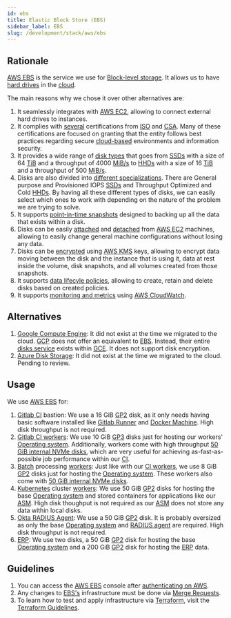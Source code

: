 ```yaml
---
id: ebs
title: Elastic Block Store (EBS)
sidebar_label: EBS
slug: /development/stack/aws/ebs
---
```


## Rationale

[AWS EBS][EBS]
is the service we use
for [Block-level storage](https://en.wikipedia.org/wiki/Block-level_storage).
It allows us to have
[hard drives](https://en.wikipedia.org/wiki/Device_file#BLOCKDEV)
in the [cloud](https://en.wikipedia.org/wiki/Cloud_computing).

The main reasons why we chose it
over other alternatives are:

1. It seamlessly integrates with
    [AWS EC2](/development/stack/aws/ec2),
    allowing to connect external hard drives
    to instances.
1. It complies with [several](https://aws.amazon.com/compliance/iso-certified/)
    certifications from
    [ISO](https://en.wikipedia.org/wiki/International_Organization_for_Standardization)
    and
    [CSA](https://en.wikipedia.org/wiki/Cloud_Security_Alliance).
    Many of these certifications
    are focused on granting that the entity
    follows best practices regarding secure
    [cloud-based](https://en.wikipedia.org/wiki/Cloud_computing) environments
    and information security.
1. It provides a wide range of
    [disk types](https://aws.amazon.com/ebs/features/#Amazon_EBS_volume_types)
    that goes from
    [SSDs](https://en.wikipedia.org/wiki/Solid-state_drive)
    with a size of 64
    [TiB](https://en.wikipedia.org/wiki/Byte#Multiple-byte_units)
    and a throughput of 4000
    [MiB/s](https://en.wikipedia.org/wiki/Data-rate_units#Megabyte_per_second)
    to
    [HHDs](https://en.wikipedia.org/wiki/Hard_disk_drive)
    with a size of 16
    [TiB](https://en.wikipedia.org/wiki/Byte#Multiple-byte_units)
    and a throughput of 500
    [MiB/s](https://en.wikipedia.org/wiki/Data-rate_units#Megabyte_per_second).
1. Disks are also divided into
    [different specializations][GP2].
    There are
    General purpose and Provisioned IOPS
    [SSDs](https://en.wikipedia.org/wiki/Solid-state_drive)
    and
    Throughput Optimized
    and
    Cold
    [HHDs](https://en.wikipedia.org/wiki/Hard_disk_drive).
    By having all these
    different types of disks,
    we can easily select
    which ones to work with
    depending on the nature
    of the problem we are trying to solve.
1. It supports
    [point-in-time snapshots](https://docs.aws.amazon.com/AWSEC2/latest/UserGuide/EBSSnapshots.html)
    designed to backing up all the data
    that exists
    within a disk.
1. Disks can be easily
    [attached](https://docs.aws.amazon.com/AWSEC2/latest/UserGuide/ebs-attaching-volume.html)
    and
    [detached](https://docs.aws.amazon.com/AWSEC2/latest/UserGuide/ebs-detaching-volume.html)
    from
    [AWS EC2](/development/stack/aws/ec2) machines,
    allowing to easily change general machine configurations
    without losing any data.
1. Disks can be
    [encrypted](https://docs.aws.amazon.com/AWSEC2/latest/UserGuide/EBSEncryption.html)
    using
    [AWS KMS](https://aws.amazon.com/kms/)
    keys, allowing to encrypt
    data moving between the disk and the instance that is using it,
    data at rest inside the volume,
    disk snapshots,
    and all volumes created from those snapshots.
1. It supports
    [data lifecyle policies](https://docs.aws.amazon.com/AWSEC2/latest/UserGuide/snapshot-lifecycle.html),
    allowing to
    create, retain and delete
    disks based on created policies.
1. It supports
    [monitoring and metrics](https://docs.aws.amazon.com/AWSEC2/latest/UserGuide/using_cloudwatch_ebs.html)
    using
    [AWS CloudWatch](/development/stack/aws/cloudwatch/).

## Alternatives

1. [Google Compute Engine](https://cloud.google.com/compute):
    It did not exist at the time we migrated to the cloud.
    [GCP](https://cloud.google.com/gcp)
    does not offer an equivalent to
    [EBS][EBS].
    Instead, their entire
    [disks service](https://cloud.google.com/compute/docs/disks)
    exists within
    [GCE](https://cloud.google.com/compute).
    It does not support disk encryption.
1. [Azure Disk Storage](https://azure.microsoft.com/en-us/services/storage/disks/):
    It did not exist at the time we migrated to the cloud.
    Pending to review.

## Usage

We use [AWS EBS][EBS] for:

1. [Gitlab CI](/development/stack/gitlab-ci)
    bastion:
    We use a 16 GiB
    [GP2][GP2]
    disk,
    as it only needs having basic software installed
    like
    [Gitlab Runner](https://docs.gitlab.com/runner/install/)
    and
    [Docker Machine](https://docs.docker.com/machine/install-machine/).
    High disk throughput is not required.
1. [Gitlab CI workers](https://gitlab.com/fluidattacks/product/-/blob/master/makes/applications/makes/ci/src/config.toml#L57):
    We use 10 GiB
    [GP3][GP2]
    disks just for hosting our workers'
    [Operating system][OS].
    Additionally,
    workers come with
    high throughput
    [50 GiB internal NVMe disks](https://aws.amazon.com/blogs/aws/ec2-instance-update-c5-instances-with-local-nvme-storage-c5d/),
    which are very useful
    for achieving as-fast-as-possible
    job performance within our [CI](/development/stack/gitlab-ci).
1. [Batch](/development/stack/aws/batch/)
    processing
    [workers](https://gitlab.com/fluidattacks/product/-/blob/master/makes/applications/makes/compute/src/terraform/aws_batch.tf#L112):
    Just like with our
    [CI workers](https://gitlab.com/fluidattacks/product/-/blob/master/makes/applications/makes/ci/src/config.toml#L57),
    we use 8 GiB
    [GP2][GP2]
    disks just for hosting the
    [Operating system][OS].
    These workers also come with
    [50 GiB internal NVMe disks](https://aws.amazon.com/blogs/aws/ec2-instance-update-c5-instances-with-local-nvme-storage-c5d/).
1. [Kubernetes](/development/stack/kubernetes)
    cluster
    [workers](https://gitlab.com/fluidattacks/product/-/blob/53879d903b3c8c2561d45552cbc53f2350601e38/makes/applications/makes/k8s/src/terraform/cluster.tf#L40):
    We use 50 GiB
    [GP2][GP2]
    disks for hosting the base
    [Operating system][OS]
    and stored containers for applications like our
    [ASM](https://fluidattacks.com/categories/asm/).
    High disk thoughput is not required as our
    [ASM](https://fluidattacks.com/categories/asm/)
    does not store any data within local disks.
1. [Okta RADIUS Agent](/development/stack/okta#usage):
    We use a 50 GiB
    [GP2][GP2]
    disk.
    It is probably oversized as only the base
    [Operating system][OS]
    and
    [RADIUS agent](https://help.okta.com/en/prod/Content/Topics/integrations/getting-started.htm)
    are required.
    High disk throughput is not required.
1. [ERP](https://en.wikipedia.org/wiki/Enterprise_resource_planning):
    We use two disks,
    a 50 GiB
    [GP2][GP2]
    disk for hosting the base
    [Operating system][OS]
    and a 200 GiB
    [GP2][GP2]
    disk for hosting the
    [ERP](https://en.wikipedia.org/wiki/Enterprise_resource_planning)
    data.

## Guidelines

1. You can access the
    [AWS EBS][EBS] console
    after [authenticating on AWS](/development/stack/aws#guidelines).
1. Any changes to
    [EBS's][EBS]
    infrastructure must be done via
    [Merge Requests](https://docs.gitlab.com/ee/user/project/merge_requests/).
1. To learn how to test and apply infrastructure via [Terraform](/development/stack/terraform),
    visit the
    [Terraform Guidelines](/development/stack/terraform#guidelines).

[OS]: https://en.wikipedia.org/wiki/Operating_system
[GP2]: https://docs.aws.amazon.com/AWSEC2/latest/UserGuide/ebs-volume-types.htm
[EBS]: https://aws.amazon.com/ebs/
